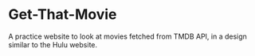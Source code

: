 # Get-That-Movie
A practice website to look at movies fetched from TMDB API, in a design similar to the Hulu website.
